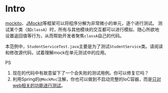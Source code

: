 # Intro

[mockito][1]、[JMockit][2]等框架可以将程序分解为非常微小的单元，逐个进行测试。 测试某个类（如`classA`）时，所有与其他模块的交互都可以进行模拟、随心所欲地设置返回值等行为，从而帮助开发者聚焦`classA`自己的代码。

本范例中，`StudentServiceTest.java`主要是为了测试`StudentService`类。请阅读和修改源代码，试着理解mock在单元测试中的应用。

PS

1. 现在的代码中有故意留下了一个会失败的测试用例。你可以修复它吗？
2. 利用Spring的`@MockMvc`注解，你也可以做到不启动完整的IoC容器，而是[只对web相关的功能进行测试][3]。

[1]:https://site.mockito.org/
[2]:https://jmockit.github.io/
[3]:https://spring.io/guides/gs/testing-web/